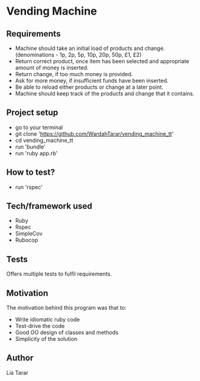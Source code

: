 # Vending Machine

## Requirements
- Machine should take an initial load of products and change. (denominations - 1p, 2p, 5p, 10p, 20p, 50p, £1, £2)
- Return correct product, once item has been selected and appropriate amount of money is inserted.
- Return change, if too much money is provided.
- Ask for more money, if insufficient funds have been inserted.
- Be able to reload either products or change at a later point.
- Machine should keep track of the products and change that it contains.

## Project setup
- go to your terminal
- git clone 'https://github.com/WardahTarar/vending_machine_tt'
- cd vending_machine_tt
- run 'bundle'
- run 'ruby app.rb'

## How to test?
- run 'rspec'

## Tech/framework used
- Ruby
- Rspec
- SimpleCov
- Rubocop

## Tests
Offers multiple tests to fulfil requirements.

## Motivation
The motivation behind this program was that to:
- Write idiomatic ruby code
- Test-drive the code
- Good OO design of classes and methods
- Simplicity of the solution

## Author
Lia Tarar